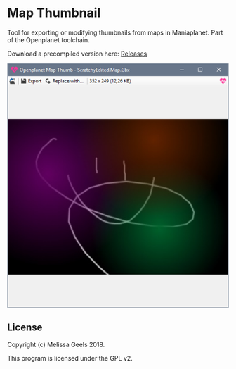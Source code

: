 # Map Thumbnail

Tool for exporting or modifying thumbnails from maps in Maniaplanet. Part of the Openplanet toolchain.

Download a precompiled version here: [Releases](https://github.com/openplanet-nl/map-thumb/releases)

![](Screenshot.png)

## License

Copyright (c) Melissa Geels 2018.

This program is licensed under the GPL v2.
